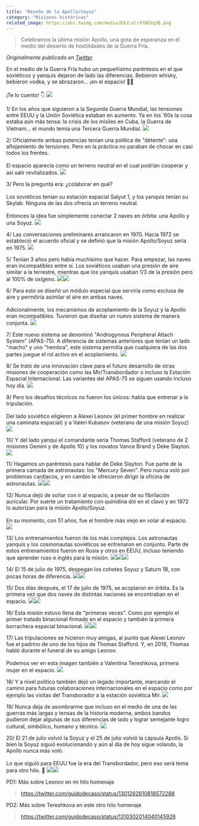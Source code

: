 ```yaml
---
title: "Reseña de la Apollo/Soyuz"
category: "Misiones históricas"
related_image: https://pbs.twimg.com/media/EkzLelrXYAEVq3B.png
---
```

> Celebramos la última misión Apollo, una gota de esperanza en el medio del desierto de hostilidades de la Guerra Fría.

*Originalmente publicado en [Twitter](https://twitter.com/guidodecaso/status/1318652353436897280)*

<div class="card-tweets" dir="auto">
    <p>En el medio de la Guerra Fría hubo un pequeñísimo paréntesis en el que soviéticos y yanquis dejaron de lado las diferencias. Bebieron whisky, bebieron vodka, y se abrazaron... ¡en el espacio! 🥃🌌<br />
<br />
¡Te lo cuento! 👇 <span class="entity-image"><a href="https://pbs.twimg.com/media/EkzLUrZXYAACdg8.jpg" target="_blank"><img src="https://pbs.twimg.com/media/EkzLUrZXYAACdg8.jpg"></a></span></p>
    <p><span class="nop nop-start">1/ </span> En los años que siguieron a la Segunda Guerra Mundial, las tensiones entre EEUU y la Unión Soviética estaban en aumento. Ya en los '60s la cosa estaba aún más tensa: la crisis de los misiles en Cuba, la Guerra de Vietnam... el mundo temía una Tercera Guerra Mundial. <span class="entity-image"><a href="https://pbs.twimg.com/media/EkzLVMJWAAEiOSR.png" target="_blank"><img src="https://pbs.twimg.com/media/EkzLVMJWAAEiOSR.png"></a></span></p>
    <p><span class="nop nop-start">2/ </span> Oficialmente ambas potencias tenían una política de "détente": una aflojamiento de tensiones. Pero en la práctica no paraban de chocar en casi todos los frentes.<br />
<br />
El espacio aparecía como un terreno neutral en el cual podrían cooperar y así salir revitalizados. <span class="entity-image"><a href="https://pbs.twimg.com/media/EkzLVkjW0AARRE8.jpg" target="_blank"><img src="https://pbs.twimg.com/media/EkzLVkjW0AARRE8.jpg"></a></span></p>
    <p><span class="nop nop-start">3/ </span> Pero la pregunta era: ¿colaborar en qué?<br />
<br />
Los soviéticos tenían su estación espacial Salyut 1, y los yanquis tenían su Skylab. Ninguna de las dos ofrecía un terreno neutral.<br />
<br />
Entonces la idea fue simplemente conectar 2 naves en órbita: una Apollo y una Soyuz. <span class="entity-image"><a href="https://pbs.twimg.com/media/EkzLV_eWAAEqQ__.jpg" target="_blank"><img src="https://pbs.twimg.com/media/EkzLV_eWAAEqQ__.jpg"></a></span></p>
    <p><span class="nop nop-start">4/ </span> Las conversaciones preliminares arrancaron en 1970. Hacia 1972 se estableció el acuerdo oficial y se definió que la misión Apollo/Soyuz sería en 1975. <span class="entity-image"><a href="https://pbs.twimg.com/media/EkzLWeGW0AAYBSq.jpg" target="_blank"><img src="https://pbs.twimg.com/media/EkzLWeGW0AAYBSq.jpg"></a></span></p>
    <p><span class="nop nop-start">5/ </span> Tenían 3 años pero había muchísimo que hacer. Para empezar, las naves eran incompatibles entre sí. Los soviéticos usaban una presión de aire similar a la terrestre, mientras que los yanquis usaban 1/3 de la presión pero al 100% de oxígeno. <span class="row justify-content-center entity-multiple-2"><span class="col-md-6"><span class="entity-image"><a href="https://pbs.twimg.com/media/EkzLW-SWMAAiV2d.jpg" target="_blank"><img src="https://pbs.twimg.com/media/EkzLW-SWMAAiV2d.jpg"></a></span></span><span class="col-md-6"><span class="entity-image"><a href="https://pbs.twimg.com/media/EkzLW_KX0AIM9_V.png" target="_blank"><img src="https://pbs.twimg.com/media/EkzLW_KX0AIM9_V.png"></a></span></span></span></p>
    <p><span class="nop nop-start">6/ </span> Para esto se diseñó un módulo especial que serviría como esclusa de aire y permitiría asimilar el aire en ambas naves.<br />
<br />
Adicionalmente, los mecanismos de acoplamiento de la Soyuz y la Apollo eran incompatibles. Tuvieron que diseñar un nuevo sistema de manera conjunta. <span class="entity-image"><a href="https://pbs.twimg.com/media/EkzLXpVXYAI3jlI.png" target="_blank"><img src="https://pbs.twimg.com/media/EkzLXpVXYAI3jlI.png"></a></span></p>
    <p><span class="nop nop-start">7/ </span> Este nuevo sistema se denominó "Androgynous Peripheral Attach System" (APAS-75). A diferencia de sistemas anteriores que tenían un lado "macho" y uno "hembra", este sistema permitía que cualquiera de las dos partes juegue el rol activo en el acoplamiento. <span class="entity-image"><a href="https://pbs.twimg.com/media/EkzLYCeXEAAQ6Wr.png" target="_blank"><img src="https://pbs.twimg.com/media/EkzLYCeXEAAQ6Wr.png"></a></span></p>
    <p><span class="nop nop-start">8/ </span> Se trató de una innovación clave para el futuro desarrollo de otras misiones de cooperación como las Mir/Transbordador o incluso la Estación Espacial Internacional. Las variantes del APAS-75 se siguen usando incluso hoy día. <span class="entity-image"><a href="https://pbs.twimg.com/media/EkzLYcBWkAAe3jd.jpg" target="_blank"><img src="https://pbs.twimg.com/media/EkzLYcBWkAAe3jd.jpg"></a></span></p>
    <p><span class="nop nop-start">9/ </span> Pero los desafíos técnicos no fueron los únicos: había que entrenar a la tripulación.<br />
<br />
Del lado soviético eligieron a Alexei Leonov (el primer hombre en realizar una caminata espacial) y a Valeri Kubasov (veterano de una misión Soyuz) <span class="entity-image"><a href="https://pbs.twimg.com/media/EkzLY7eXYAAKmpV.jpg" target="_blank"><img src="https://pbs.twimg.com/media/EkzLY7eXYAAKmpV.jpg"></a></span></p>
    <p><span class="nop nop-start">10/ </span> Y del lado yanqui el comandante sería Thomas Stafford (veterano de 2 misiones Gemini y de Apollo 10) y los novatos Vance Brand y Deke Slayton. <span class="entity-image"><a href="https://pbs.twimg.com/media/EkzLZVeXIAUwTSu.png" target="_blank"><img src="https://pbs.twimg.com/media/EkzLZVeXIAUwTSu.png"></a></span></p>
    <p><span class="nop nop-start">11/ </span> Hagamos un paréntesis para hablar de Deke Slayton. Fue parte de la primera camada de astronautas: los "Mercury Seven". Pero nunca voló por problemas cardíacos, y en cambio le ofrecieron dirigir la oficina de astronautas. <span class="row justify-content-center entity-multiple-2"><span class="col-md-6"><span class="entity-image"><a href="https://pbs.twimg.com/media/EkzLaKXWkAMXXSy.png" target="_blank"><img src="https://pbs.twimg.com/media/EkzLaKXWkAMXXSy.png"></a></span></span><span class="col-md-6"><span class="entity-image"><a href="https://pbs.twimg.com/media/EkzLaLUWMAAxrZs.png" target="_blank"><img src="https://pbs.twimg.com/media/EkzLaLUWMAAxrZs.png"></a></span></span></span></p>
    <p><span class="nop nop-start">12/ </span> Nunca dejó de soñar con ir al espacio, a pesar de su fibrilación auricular. Por suerte un tratamiento con quinidina dió en el clavo y en 1972 lo autorizan para la misión Apollo/Soyuz.<br />
<br />
En su momento, con 51 años, fue el hombre más viejo en volar al espacio. <span class="entity-image"><a href="https://pbs.twimg.com/media/EkzLapIXgAMhKXp.png" target="_blank"><img src="https://pbs.twimg.com/media/EkzLapIXgAMhKXp.png"></a></span></p>
    <p><span class="nop nop-start">13/ </span> Los entrenamientos fueron de los más complejos. Los astronautas yanquis y los cosmonautas soviéticos se entrenaron en conjunto. Parte de estos entrenamientos fueron en Rusia y otros en EEUU, incluso teniendo que aprender ruso e inglés para la misión. <span class="row justify-content-center entity-multiple-3"><span class="col-md-6"><span class="entity-image"><a href="https://pbs.twimg.com/media/EkzLbMIWMAElJgG.jpg" target="_blank"><img src="https://pbs.twimg.com/media/EkzLbMIWMAElJgG.jpg"></a></span></span><span class="col-md-6"><span class="entity-image"><a href="https://pbs.twimg.com/media/EkzLbNJW0AAEp75.jpg" target="_blank"><img src="https://pbs.twimg.com/media/EkzLbNJW0AAEp75.jpg"></a></span></span><span class="col-md-6"><span class="entity-image"><a href="https://pbs.twimg.com/media/EkzLbN3WAAIKZRt.jpg" target="_blank"><img src="https://pbs.twimg.com/media/EkzLbN3WAAIKZRt.jpg"></a></span></span></span></p>
    <p><span class="nop nop-start">14/ </span> El 15 de julio de 1975, despegan los cohetes Soyuz y Saturn 1B, con pocas horas de diferencia. <span class="row justify-content-center entity-multiple-2"><span class="col-md-6"><span class="entity-image"><a href="https://pbs.twimg.com/media/EkzLburXYAETQ6i.png" target="_blank"><img src="https://pbs.twimg.com/media/EkzLburXYAETQ6i.png"></a></span></span><span class="col-md-6"><span class="entity-image"><a href="https://pbs.twimg.com/media/EkzLbveXEAU-c5R.png" target="_blank"><img src="https://pbs.twimg.com/media/EkzLbveXEAU-c5R.png"></a></span></span></span></p>
    <p><span class="nop nop-start">15/ </span> Dos diás después, el 17 de julio de 1975, se acoplaron en órbita. Es la primera vez que dos naves de distintas naciones se encontraban en el espacio. <span class="row justify-content-center entity-multiple-2"><span class="col-md-6"><span class="entity-image"><a href="https://pbs.twimg.com/media/EkzLcaOX0AYz8BP.png" target="_blank"><img src="https://pbs.twimg.com/media/EkzLcaOX0AYz8BP.png"></a></span></span><span class="col-md-6"><span class="entity-image"><a href="https://pbs.twimg.com/media/EkzLcbRXUAUcIRT.png" target="_blank"><img src="https://pbs.twimg.com/media/EkzLcbRXUAUcIRT.png"></a></span></span></span></p>
    <p><span class="nop nop-start">16/ </span> Esta misión estuvo llena de "primeras veces". Como por ejemplo el primer tratado binacional firmado en el espacio y también la primera borrachera espacial binacional. <span class="row justify-content-center entity-multiple-2"><span class="col-md-6"><span class="entity-image"><a href="https://pbs.twimg.com/media/EkzLdMuX0AEzRHa.jpg" target="_blank"><img src="https://pbs.twimg.com/media/EkzLdMuX0AEzRHa.jpg"></a></span></span><span class="col-md-6"><span class="entity-image"><a href="https://pbs.twimg.com/media/EkzLdNeWkAA5HG_.jpg" target="_blank"><img src="https://pbs.twimg.com/media/EkzLdNeWkAA5HG_.jpg"></a></span></span></span></p>
    <p><span class="nop nop-start">17/ </span> Las tripulaciones se hicieron muy amigas, al punto que Alexei Leonov fue el padrino de uno de los hijos de Thomas Stafford. Y, en 2019, Thomas habló durante el funeral de su amigo Leonov.<br />
<br />
Podemos ver en esta imagen también a Valentina Tereshkova, primera mujer en el espacio. <span class="entity-image"><a href="https://pbs.twimg.com/media/EkzLdskWAAE3m19.jpg" target="_blank"><img src="https://pbs.twimg.com/media/EkzLdskWAAE3m19.jpg"></a></span></p>
    <p><span class="nop nop-start">18/ </span> Y a nivel político también dejó un legado importante, marcando el camino para futuras colaboraciones internacionales en el espacio como por ejemplo las visitas del Transborador a la estación soviética Mir. <span class="entity-image"><a href="https://pbs.twimg.com/media/EkzLeKoWAAILeKn.jpg" target="_blank"><img src="https://pbs.twimg.com/media/EkzLeKoWAAILeKn.jpg"></a></span></p>
    <p><span class="nop nop-start">19/ </span> Nunca deja de asombrarme que incluso en el medio de una de las guerras más largas y tensas de la historia moderna, ambos bandos pudieron dejar algunas de sus diferencias de lado y lograr semejante logro cultural, simbólico, humano y técnico. <span class="entity-image"><a href="https://pbs.twimg.com/media/EkzLelrXYAEVq3B.png" target="_blank"><img src="https://pbs.twimg.com/media/EkzLelrXYAEVq3B.png"></a></span></p>
    <p><span class="nop nop-start">20/ </span> El 21 de julio volvió la Soyuz y el 25 de julio volvió la cápsula Apollo. Si bien la Soyuz siguió evolucionando y aún al día de hoy sigue volando, la Apollo nunca más voló.<br />
<br />
Lo que siguió para EEUU fue la era del Transbordador, pero eso será tema para otro hilo. 🖖 <span class="row justify-content-center entity-multiple-2"><span class="col-md-6"><span class="entity-image"><a href="https://pbs.twimg.com/media/EkzLfNpX0AYl3ZD.png" target="_blank"><img src="https://pbs.twimg.com/media/EkzLfNpX0AYl3ZD.png"></a></span></span><span class="col-md-6"><span class="entity-image"><a href="https://pbs.twimg.com/media/EkzLfOdWMAAtZGJ.jpg" target="_blank"><img src="https://pbs.twimg.com/media/EkzLfOdWMAAtZGJ.jpg"></a></span></span></span></p>
    <p>PD1: Más sobre Leonov en mi hilo homenaje <span class="twitter-player"><blockquote class="twitter-tweet" data-conversation="none" data-align="center" data-dnt="true"><a href="https://twitter.com/guidodecaso/status/1301262610818572288">https://twitter.com/guidodecaso/status/1301262610818572288</a></blockquote></span></p>
    <p>PD2: Más sobre Tereshkova en este otro hilo homenaje <span class="twitter-player"><blockquote class="twitter-tweet" data-conversation="none" data-align="center" data-dnt="true"><a href="https://twitter.com/guidodecaso/status/1310302014040145926">https://twitter.com/guidodecaso/status/1310302014040145926</a></blockquote></span></p>
    <p><a class="entity-mention entity-mention-first" href="https://twitter.com/threadreaderapp"></a></p>
</div>

